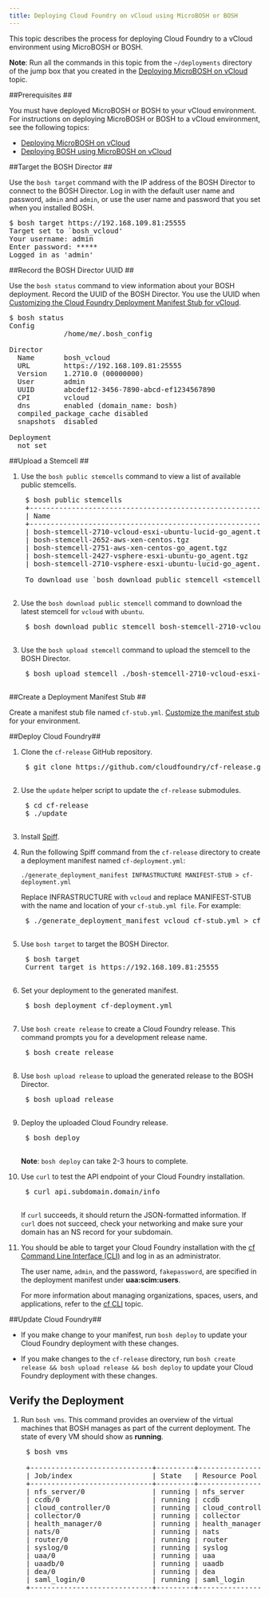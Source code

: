 ```yaml
---
title: Deploying Cloud Foundry on vCloud using MicroBOSH or BOSH
---
```


This topic describes the process for deploying Cloud Foundry to a vCloud environment using MicroBOSH or BOSH.

<p class="note"><strong>Note</strong>: Run all the commands in this topic from the <code>~/deployments</code> directory of the jump box that you created in the <a href="deploying_micro_bosh.html"> Deploying MicroBOSH on vCloud</a> topic.</p>

##<a id="prerequisites"></a>Prerequisites ##

You must have deployed MicroBOSH or BOSH to your vCloud environment. For instructions on deploying MicroBOSH or BOSH to a vCloud environment, see the following topics:

  * [Deploying MicroBOSH on vCloud](deploying_micro_bosh.html)
  * [Deploying BOSH using MicroBOSH on vCloud](deploying_bosh_with_micro_bosh.html)

##<a id="target"></a>Target the BOSH Director ##

Use the `bosh target` command with the IP address of the BOSH Director to
connect to the BOSH Director.
Log in with the default user name and password, `admin` and `admin`, or use the
user name and password that you set when you installed BOSH.

<pre class="terminal">
$ bosh target https://192.168.109.81:25555
Target set to `bosh_vcloud'
Your username: admin
Enter password: *****
Logged in as 'admin'
</pre>

##<a id="uuid"></a>Record the BOSH Director UUID ##

Use the `bosh status` command to view information about your BOSH deployment.
Record the UUID of the BOSH Director. You use the UUID when [Customizing the Cloud Foundry Deployment Manifest Stub for vCloud](../cf-stub-vcloud.html).

<pre class="terminal">
$ bosh status
Config
             /home/me/.bosh_config

Director
  Name       bosh_vcloud
  URL        https://192.168.109.81:25555
  Version    1.2710.0 (00000000)
  User       admin
  UUID       abcdef12-3456-7890-abcd-ef1234567890
  CPI        vcloud
  dns        enabled (domain_name: bosh)
  compiled_package_cache disabled
  snapshots  disabled

Deployment
  not set
</pre>

##<a id="stemcell"></a>Upload a Stemcell ##

1. Use the `bosh public stemcells` command to view a list of available public
stemcells.

    <pre class="terminal">
    $ bosh public stemcells
    +-----------------------------------------------------------+
    | Name                                                      |
    +-----------------------------------------------------------+
	| bosh-stemcell-2710-vcloud-esxi-ubuntu-lucid-go_agent.tgz  |
	| bosh-stemcell-2652-aws-xen-centos.tgz                     |
	| bosh-stemcell-2751-aws-xen-centos-go_agent.tgz            |
	| bosh-stemcell-2427-vsphere-esxi-ubuntu-go_agent.tgz       |
	| bosh-stemcell-2710-vsphere-esxi-ubuntu-lucid-go_agent.tgz |

    To download use `bosh download public stemcell &lt;stemcell_name&gt;'. For full url use --full.
    </pre>

1. Use the `bosh download public stemcell` command to download the latest
stemcell for `vcloud` with `ubuntu`.

    <pre class="terminal">
    $ bosh download public stemcell bosh-stemcell-2710-vcloud-esxi-ubuntu-lucid-go_agent.tgz
    </pre>

1. Use the `bosh upload stemcell` command to upload the stemcell to the BOSH
Director.

    <pre class="terminal">
    $ bosh upload stemcell ./bosh-stemcell-2710-vcloud-esxi-ubuntu-lucid-go_agent.tgz
    </pre>

##<a id="create-stub"></a>Create a Deployment Manifest Stub ##

Create a manifest stub file named `cf-stub.yml`. [Customize the manifest stub](../cf-stub-vcloud.html) for your environment.

##<a id="deploy-cf"></a>Deploy Cloud Foundry##

1. Clone the `cf-release` GitHub repository.

    <pre class="terminal">
    $ git clone https://github.com/cloudfoundry/cf-release.git
    </pre>

1. Use the `update` helper script to update the `cf-release` submodules.

    <pre class="terminal">
    $ cd cf-release
    $ ./update
    </pre>

1. Install [Spiff](https://github.com/cloudfoundry-incubator/spiff).

1. Run the following Spiff command from the `cf-release` directory to create a deployment manifest named `cf-deployment.yml`:

    `./generate_deployment_manifest INFRASTRUCTURE MANIFEST-STUB > cf-deployment.yml`

    Replace INFRASTRUCTURE with `vcloud` and replace MANIFEST-STUB with the name and location of your `cf-stub.yml file`. For example:

    <pre class="terminal">
	$ ./generate_deployment_manifest vcloud cf-stub.yml > cf-deployment.yml
    </pre>

1. Use `bosh target` to target the BOSH Director.

    <pre class="terminal">
    $ bosh target
	Current target is https://192.168.109.81:25555
    </pre>

1. Set your deployment to the generated manifest.

    <pre class="terminal">
    $ bosh deployment cf-deployment.yml
    </pre>

1. Use `bosh create release` to create a Cloud Foundry release.
This command prompts you for a development release name.

    <pre class="terminal">
    $ bosh create release
    </pre>

1. Use `bosh upload release` to upload the generated release to the BOSH
Director.

    <pre class="terminal">
    $ bosh upload release
    </pre>

1. Deploy the uploaded Cloud Foundry release.

    <pre class="terminal">
    $ bosh deploy
    </pre>

    <p class="note"><strong>Note</strong>: <code>bosh deploy</code> can take 2-3 hours to complete.</p>

1. Use `curl` to test the API endpoint of your Cloud Foundry installation.

    <pre class="terminal">
    $ curl api.subdomain.domain/info
    </pre>

    If `curl` succeeds, it should return the JSON-formatted information.
	If `curl` does not succeed, check your networking and make sure your domain
	has an NS record for your subdomain.

1. You should be able to target your Cloud Foundry installation with the [cf Command Line Interface (CLI)](/devguide/installcf/index.html) and log in as an
administrator.

    The user name, `admin`, and the password, `fakepassword`, are specified in
    the deployment manifest under **uaa:scim:users**.

    For more information about managing organizations, spaces, users, and
    applications, refer to the [cf CLI](/devguide/installcf/index.html) topic.

##<a id="update-cf"></a>Update Cloud Foundry##

* If you make change to your manifest, run `bosh deploy` to update your Cloud
Foundry deployment with these changes.

* If you make changes to the `cf-release` directory, run `bosh create release && bosh upload release && bosh deploy` to update your Cloud Foundry deployment with
these changes.

## <a id="verify"></a>Verify the Deployment ##

1. Run `bosh vms`. This command provides an overview of the virtual machines that BOSH manages as part of the current deployment. The state of every VM should show as **running**.

<pre class="terminal">
	$ bosh vms

	+-----------------------------+---------+------------------+---------------+
	| Job/index                   | State   | Resource Pool    | IPs           |
	+-----------------------------+---------+------------------+---------------+
	| nfs_server/0                | running | nfs_server       | 10.146.21.174 |
	| ccdb/0                      | running | ccdb             | 10.146.21.175 |
	| cloud_controller/0          | running | cloud_controller | 10.146.21.176 |
	| collector/0                 | running | collector        | 10.146.21.178 |
	| health_manager/0            | running | health_manager   | 10.146.21.173 |
	| nats/0                      | running | nats             | 10.146.21.172 |
	| router/0                    | running | router           | 10.146.21.171 |
	| syslog/0                    | running | syslog           | 10.146.21.177 |
	| uaa/0                       | running | uaa              | 10.146.21.180 |
	| uaadb/0                     | running | uaadb            | 10.146.21.179 |
	| dea/0                       | running | dea              | 10.146.21.181 |
	| saml_login/0                | running | saml_login       | 10.146.21.181 |
	+-----------------------------+---------+------------------+---------------+
</pre>